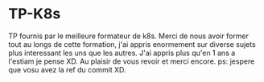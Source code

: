 # TP-K8s
TP fournis par le meilleure formateur de k8s.
Merci de nous avoir former tout au longs de cette formation, j'ai appris enormement sur diverse sujets plus interessant les uns que les autres.
J'ai appris plus qu'en 1 ans a l'estiam je pense XD.
Au plaisir de vous revoir et merci encore.
ps: jespere que vosu avez la ref du commit XD.
